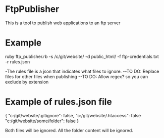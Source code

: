 FtpPublisher
============

This is a tool to publish web applications to an ftp server


Example
============
ruby ftp_publisher.rb  -s /c/git/website/ -d public_html/ -f ftp-credentials.txt -r rules.json

-The rules file is a json that indicates what files to ignore.
--TO DO: Replace files for other files when publishing
--TO DO: Allow regex? so you can exclude by extension

Example of rules.json file
==========================
{
    "c:/git/website/.gitignore": false,
    "c:/git/website/.htaccess": false
    "c:/git/website/some/folder": false
}

Both files will be ignored.
All the folder content will be ignored.